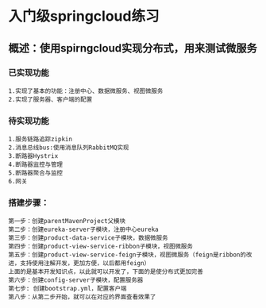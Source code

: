 # 入门级springcloud练习
## 概述：使用spirngcloud实现分布式，用来测试微服务
### 已实现功能
    1.实现了基本的功能：注册中心、数据微服务、视图微服务
    2.实现了服务器、客户端的配置
### 待实现功能
	1.服务链路追踪zipkin
	2.消息总线bus:使用消息队列RabbitMQ实现
	3.断路器Hystrix
	4.断路器监控与管理
	5.断路器聚合与监控
	6.网关
### 搭建步骤：
    第一步：创建parentMavenProject父模块
    第二步：创建eureka-server子模块，注册中心eureka
    第三步：创建product-data-service子模块，数据微服务
    第四步：创建product-view-service-ribbon子模块，视图微服务
    第五步：创建product-view-service-feign子模块，视图微服务（feign是ribbon的改进，支持使用注解开发，更加方便，以后都用feign）
    上面的是基本开发知识点，以此就可以开发了，下面的是使分布式更加完善
    第六步：创建config-server子模块，配置服务器
    第七步: 创建bootstrap.yml，配置客户端
    第八步：从第二步开始，就可以在对应的界面查看效果了
